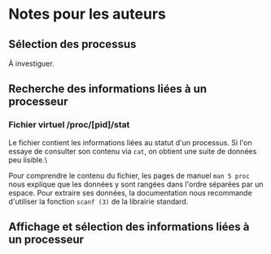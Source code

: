 # Notes pour les auteurs
## Sélection des processus
À investiguer.

## Recherche des informations liées à un processeur
### Fichier virtuel /proc/[pid]/stat
Le fichier contient les informations liées au statut d'un processus. Si l'on essaye de consulter son contenu via ```cat```, on obtient une suite de données peu lisible.\

Pour comprendre le contenu du fichier, les pages de manuel ```man 5 proc``` nous explique que les données y sont rangées dans l'ordre séparées par un espace. Pour extraire ses données, la documentation nous recommande d'utiliser la fonction ```scanf (3)``` de la librairie standard.


## Affichage et sélection des informations liées à un processeur